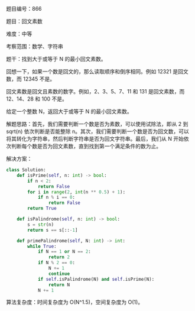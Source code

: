 题目编号：866

题目：回文素数

难度：中等

考察范围：数学、字符串

题干：找到大于或等于 N 的最小回文素数。

回想一下，如果一个数是回文的，那么读取顺序和倒序相同。例如 12321 是回文数，而 12345 不是。

回文素数是回文且素数的数字。例如，2、3、5、7、11 和 131 是回文素数，而 12、14、28 和 100 不是。

给定一个整数 N，返回大于或等于 N 的最小回文素数。

解题思路：首先，我们需要判断一个数是否为素数，可以使用试除法，即从 2 到 sqrt(n) 依次判断是否能整除 n。其次，我们需要判断一个数是否为回文数，可以将其转化为字符串，然后判断字符串是否为回文字符串。最后，我们从 N 开始依次判断每个数是否为回文素数，直到找到第一个满足条件的数为止。

解决方案：

```python
class Solution:
    def isPrime(self, n: int) -> bool:
        if n < 2:
            return False
        for i in range(2, int(n ** 0.5) + 1):
            if n % i == 0:
                return False
        return True

    def isPalindrome(self, n: int) -> bool:
        s = str(n)
        return s == s[::-1]

    def primePalindrome(self, N: int) -> int:
        while True:
            if N == 1 or N == 2:
                return 2
            if N % 2 == 0:
                N += 1
                continue
            if self.isPalindrome(N) and self.isPrime(N):
                return N
            N += 1
```

算法复杂度：时间复杂度为 O(N^1.5)，空间复杂度为 O(1)。